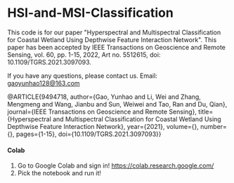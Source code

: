 # HSI-and-MSI-Classification
 
This code is for our paper "Hyperspectral and Multispectral Classification for Coastal Wetland Using Depthwise Feature Interaction Network".
This paper has been accepted by IEEE Transactions on Geoscience and Remote Sensing, vol. 60, pp. 1-15, 2022, Art no. 5512615, doi: 10.1109/TGRS.2021.3097093.

If you have any questions, please contact us. Email: gaoyunhao128@163.com

@ARTICLE{9494718,
  author={Gao, Yunhao and Li, Wei and Zhang, Mengmeng and Wang, Jianbu and Sun, Weiwei and Tao, Ran and Du, Qian},
  journal={IEEE Transactions on Geoscience and Remote Sensing}, 
  title={Hyperspectral and Multispectral Classification for Coastal Wetland Using Depthwise Feature Interaction Network}, 
  year={2021},
  volume={},
  number={},
  pages={1-15},
  doi={10.1109/TGRS.2021.3097093}}

#### Colab

1. Go to Google Colab and sign in!  https://colab.research.google.com/
2. Pick the notebook and run it! 

